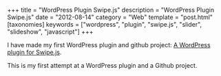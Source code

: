 +++
title = "WordPress Plugin Swipe.js"
description = "WordPress Plugin Swipe.js"
date = "2012-08-14"
category = "Web"
template = "post.html"
[taxonomies]
keywords = ["wordpress", "plugin", "swipe.js", "slider", "slideshow", "javascript"]
+++

I have made my first WordPress plugin and github project: [A WordPress plugin for Swipe.js](https://github.com/james2doyle/Swipe.js-WordPress-Plugin "WordPress Plugin: SwipeJS").

This is my first attempt at a WordPress plugin and a Github project.

